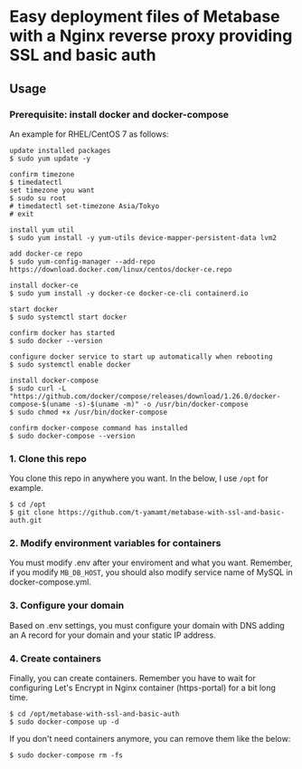 # Easy deployment files of Metabase with a Nginx reverse proxy providing SSL and basic auth

## Usage

### Prerequisite: install docker and docker-compose

An example for RHEL/CentOS 7 as follows:
```ShellSession
update installed packages
$ sudo yum update -y

confirm timezone
$ timedatectl
set timezone you want
$ sudo su root
# timedatectl set-timezone Asia/Tokyo
# exit

install yum util
$ sudo yum install -y yum-utils device-mapper-persistent-data lvm2

add docker-ce repo
$ sudo yum-config-manager --add-repo https://download.docker.com/linux/centos/docker-ce.repo

install docker-ce
$ sudo yum install -y docker-ce docker-ce-cli containerd.io

start docker
$ sudo systemctl start docker

confirm docker has started
$ sudo docker --version

configure docker service to start up automatically when rebooting
$ sudo systemctl enable docker

install docker-compose
$ sudo curl -L "https://github.com/docker/compose/releases/download/1.26.0/docker-compose-$(uname -s)-$(uname -m)" -o /usr/bin/docker-compose
$ sudo chmod +x /usr/bin/docker-compose

confirm docker-compose command has installed
$ sudo docker-compose --version
```

### 1. Clone this repo

You clone this repo in anywhere you want. In the below, I use `/opt` for example.

```ShellSession
$ cd /opt
$ git clone https://github.com/t-yamamt/metabase-with-ssl-and-basic-auth.git
```

### 2. Modify environment variables for containers

You must modify .env after your enviroment and what you want.
Remember, if you modify `MB_DB_HOST`, you should also modify service name of MySQL in docker-compose.yml.

### 3. Configure your domain

Based on .env settings, you must configure your domain with DNS adding an A record for your domain and your static IP address.

### 4. Create containers

Finally, you can create containers. Remember you have to wait for configuring Let's Encrypt in Nginx container (https-portal) for a bit long time.

```ShellSession
$ cd /opt/metabase-with-ssl-and-basic-auth
$ sudo docker-compose up -d
```

If you don't need containers anymore, you can remove them like the below:

```ShellSession
$ sudo docker-compose rm -fs
```


